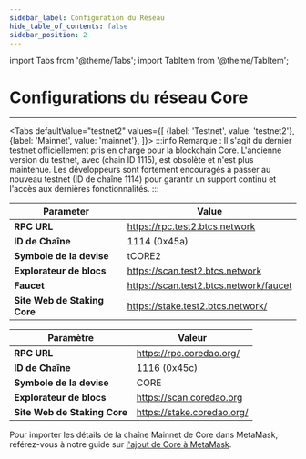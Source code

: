 ```yaml
---
sidebar_label: Configuration du Réseau
hide_table_of_contents: false
sidebar_position: 2
---
```


import Tabs from '@theme/Tabs';
import TabItem from '@theme/TabItem';

# Configurations du réseau Core

---

<Tabs defaultValue="testnet2" values={[
{label: 'Testnet', value: 'testnet2'},
{label: 'Mainnet', value: 'mainnet'},
]}> 
<TabItem value="testnet2">
:::info
Remarque : Il s'agit du dernier testnet officiellement pris en charge pour la blockchain Core. L'ancienne version du testnet, avec (chain ID 1115), est obsolète et n'est plus maintenue. Les développeurs sont fortement encouragés à passer au nouveau testnet (ID de chaîne 1114) pour garantir un support continu et l'accès aux dernières fonctionnalités.
:::

| **Parameter**                | **Value**                                                                                              |
| ---------------------------- | ------------------------------------------------------------------------------------------------------ |
| **RPC URL**                  | https://rpc.test2.btcs.network         |
| **ID de Chaîne**             | 1114 (0x45a)                                                                        |
| **Symbole de la devise**     | tCORE2                                                                                                 |
| **Explorateur de blocs**     | https://scan.test2.btcs.network        |
| **Faucet**                   | https://scan.test2.btcs.network/faucet |
| **Site Web de Staking Core** | https://stake.test2.btcs.network/      |

</TabItem>

<TabItem value="mainnet">

| **Paramètre**                | **Valeur**                                                                 |
| ---------------------------- | -------------------------------------------------------------------------- |
| **RPC URL**                  | https://rpc.coredao.org/   |
| **ID de Chaîne**             | 1116 (0x45c)                                            |
| **Symbole de la devise**     | CORE                                                                       |
| **Explorateur de blocs**     | https://scan.coredao.org   |
| **Site Web de Staking Core** | https://stake.coredao.org/ |

Pour importer les détails de la chaîne Mainnet de Core dans MetaMask, référez-vous à notre guide sur [l'ajout de Core à MetaMask](https://medium.com/@core_dao/add-core-to-metamask-7b1dd90041ce).

</TabItem>
</Tabs>
